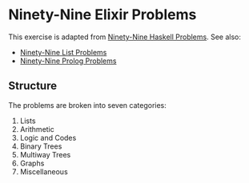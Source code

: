 # Ninety-Nine Elixir Problems

This exercise is adapted from [Ninety-Nine Haskell Problems][99-haskell]. See
also:

- [Ninety-Nine List Problems][99-lisp]
- [Ninety-Nine Prolog Problems][99-prolog]

## Structure

The problems are broken into seven categories:

1. Lists
2. Arithmetic
3. Logic and Codes
4. Binary Trees
5. Multiway Trees
6. Graphs
7. Miscellaneous

[99-haskell]: https://wiki.haskell.org/H-99:_Ninety-Nine_Haskell_Problems
[99-lisp]:    http://www.ic.unicamp.br/~meidanis/courses/mc336/2006s2/funcional/L-99_Ninety-Nine_Lisp_Problems.html
[99-prolog]:  https://prof.ti.bfh.ch/hew1/informatik3/prolog/p-99/
